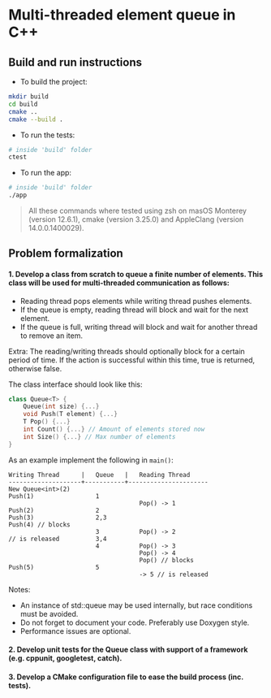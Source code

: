 # Multi-threaded element queue in C++

## Build and run instructions

- To build the project:

```bash
mkdir build
cd build
cmake ..
cmake --build .
```

- To run the tests:

```bash
# inside 'build' folder 
ctest
```

- To run the app:

```bash
# inside 'build' folder 
./app
```

>All these commands where tested using zsh on masOS Monterey (version 12.6.1), cmake (version 3.25.0) and AppleClang (version 14.0.0.1400029).

## Problem formalization

#### 1. Develop a class from scratch to queue a finite number of elements. This class will be used for multi-threaded communication as follows:

- Reading thread pops elements while writing thread pushes elements.
- If the queue is empty, reading thread will block and wait for the next element.
- If the queue is full, writing thread will block and wait for another thread to remove an item.

Extra: The reading/writing threads should optionally block for a certain period of time. If the action is successful within this time, true is returned, otherwise false.

The class interface should look like this:

```c++
class Queue<T> {
    Queue(int size) {...}
    void Push(T element) {...}
    T Pop() {...}
    int Count() {...} // Amount of elements stored now
    int Size() {...} // Max number of elements
}
```

As an example implement the following in `main()`:

```
Writing Thread      |   Queue   |   Reading Thread
--------------------+-----------+----------------------
New Queue<int>(2)
Push(1)                 1
                                    Pop() -> 1
Push(2)                 2
Push(3)                 2,3
Push(4) // blocks
                        3           Pop() -> 2
// is released          3,4
                        4           Pop() -> 3
                                    Pop() -> 4
                                    Pop() // blocks
Push(5)                 5
                                    -> 5 // is released
```
Notes:
- An instance of std::queue may be used internally, but race conditions must be avoided.
- Do not forget to document your code. Preferably use Doxygen style.
- Performance issues are optional.

#### 2. Develop unit tests for the Queue class with support of a framework (e.g. cppunit, googletest, catch).

#### 3. Develop a CMake configuration file to ease the build process (inc. tests).